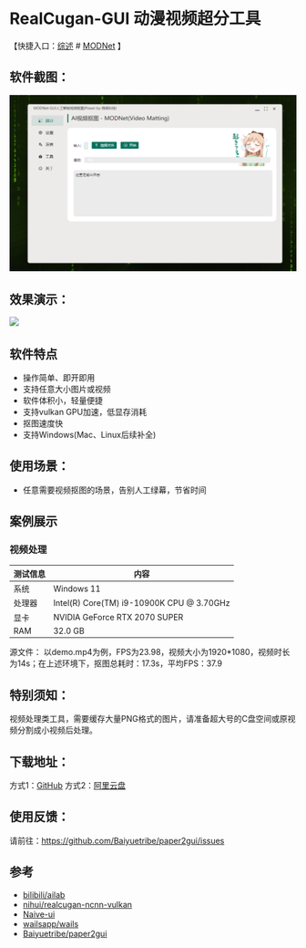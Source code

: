 # RealCugan-GUI 动漫视频超分工具

【快捷入口：[综述](readme.md) # [MODNet](modnet_gui.md) 】

## 软件截图：

![](../docs/images/modnet_gui.png)

## 效果演示：

![](https://github.com/ZHKKKe/MODNet/raw/master/doc/gif/homepage_demo.gif)

## 软件特点

- 操作简单、即开即用
- 支持任意大小图片或视频
- 软件体积小，轻量便捷
- 支持vulkan GPU加速，低显存消耗
- 抠图速度快
- 支持Windows(Mac、Linux后续补全)

## 使用场景：

- 任意需要视频抠图的场景，告别人工绿幕，节省时间

## 案例展示

### 视频处理

| 测试信息 | 内容                                      |
| -------- | ----------------------------------------- |
| 系统     | Windows 11                                |
| 处理器   | Intel(R) Core(TM) i9-10900K CPU @ 3.70GHz |
| 显卡     | NVIDIA GeForce RTX 2070 SUPER             |
| RAM      | 32.0 GB                                   |

源文件： 以demo.mp4为例，FPS为23.98，视频大小为1920*1080，视频时长为14s；在上述环境下，抠图总耗时：17.3s，平均FPS：37.9

## 特别须知：

视频处理类工具，需要缓存大量PNG格式的图片，请准备超大号的C盘空间或原视频分割成小视频后处理。

## 下载地址：

方式1：[GitHub](https://github.com/Baiyuetribe/paper2gui/releases/tag/Published)
方式2：[阿里云盘](https://www.aliyundrive.com/s/2b4hyudGkni)

## 使用反馈：

请前往：https://github.com/Baiyuetribe/paper2gui/issues

## 参考

- [bilibili/ailab](https://github.com/bilibili/ailab/edit/main/Real-CUGAN)
- [nihui/realcugan-ncnn-vulkan](https://github.com/nihui/realcugan-ncnn-vulkan)
- [Naive-ui](https://www.naiveui.com/zh-CN/os-theme)
- [wailsapp/wails](https://github.com/wailsapp/wails)
- [Baiyuetribe/paper2gui](https://github.com/Baiyuetribe/paper2gui)
